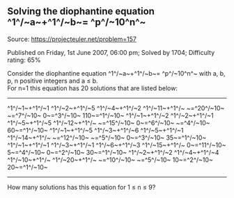 Solving the diophantine equation ^1^/~a~+^1^/~b~= ^p^/~10^n^~
-------------------------------------------------------------

Source: https://projecteuler.net/problem=157

Published on Friday, 1st June 2007, 06:00 pm; Solved by 1704; Difficulty
rating: 65%

Consider the diophantine equation ^1^/~a~+^1^/~b~= ^p^/~10^n^~ with a,
b, p, n positive integers and a ≤ b.\
 For n=1 this equation has 20 solutions that are listed below:

  -------------- -------------- -------------- -------------- --------------
  ^1^/~1~+^1^/~1 ^1^/~2~+^1^/~5 ^1^/~4~+^1^/~2 ^1^/~11~+^1^/~
  ~=^20^/~10~    ~=^7^/~10~     0~=^3^/~10~    110~=^1^/~10~
  ^1^/~1~+^1^/~2 ^1^/~2~+^1^/~1 ^1^/~5~+^1^/~5 ^1^/~12~+^1^/~
  ~=^15^/~10~    0~=^6^/~10~    ~=^4^/~10~     60~=^1^/~10~
  ^1^/~1~+^1^/~5 ^1^/~3~+^1^/~6 ^1^/~5~+^1^/~1 ^1^/~14~+^1^/~
  ~=^12^/~10~    ~=^5^/~10~     0~=^3^/~10~    35~=^1^/~10~
  ^1^/~1~+^1^/~1 ^1^/~3~+^1^/~1 ^1^/~6~+^1^/~3 ^1^/~15~+^1^/~
  0~=^11^/~10~   5~=^4^/~10~    0~=^2^/~10~    30~=^1^/~10~
  ^1^/~2~+^1^/~2 ^1^/~4~+^1^/~4 ^1^/~10~+^1^/~ ^1^/~20~+^1^/~
  ~=^10^/~10~    ~=^5^/~10~     10~=^2^/~10~   20~=^1^/~10~
  -------------- -------------- -------------- -------------- --------------

How many solutions has this equation for 1 ≤ n ≤ 9?
